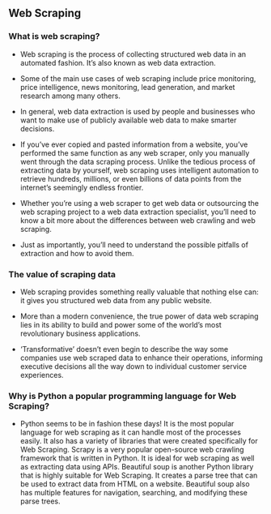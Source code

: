 ## Web Scraping 

### What is web scraping?
- Web scraping is the process of collecting structured web data in an automated fashion. It’s also known as web data extraction.

- Some of the main use cases of web scraping include price monitoring, price intelligence, news monitoring, lead generation, and market research among many others.

- In general, web data extraction is used by people and businesses who want to make use of publicly available web data to make smarter decisions.

- If you’ve ever copied and pasted information from a website, you’ve performed the same function as any web scraper, only you manually went through the data scraping process. Unlike the tedious process of extracting data by yourself, web scraping uses intelligent automation to retrieve hundreds, millions, or even billions of data points from the internet’s seemingly endless frontier.

- Whether you’re using a web scraper to get web data or outsourcing the web scraping project to a web data extraction specialist, you’ll need to know a bit more about the differences between web crawling and web scraping.

- Just as importantly, you’ll need to understand the possible pitfalls of extraction and how to avoid them.



### The value of scraping data
- Web scraping provides something really valuable that nothing else can: it gives you structured web data from any public website.

- More than a modern convenience, the true power of data web scraping lies in its ability to build and power some of the world’s most revolutionary business applications.

- ‘Transformative’ doesn’t even begin to describe the way some companies use web scraped data to enhance their operations, informing executive decisions all the way down to individual customer service experiences.



### Why is Python a popular programming language for Web Scraping?
- Python seems to be in fashion these days! It is the most popular language for web scraping as it can handle most of the processes easily. It also has a variety of libraries that were created specifically for Web Scraping. Scrapy is a very popular open-source web crawling framework that is written in Python. It is ideal for web scraping as well as extracting data using APIs. Beautiful soup is another Python library that is highly suitable for Web Scraping. It creates a parse tree that can be used to extract data from HTML on a website. Beautiful soup also has multiple features for navigation, searching, and modifying these parse trees.
